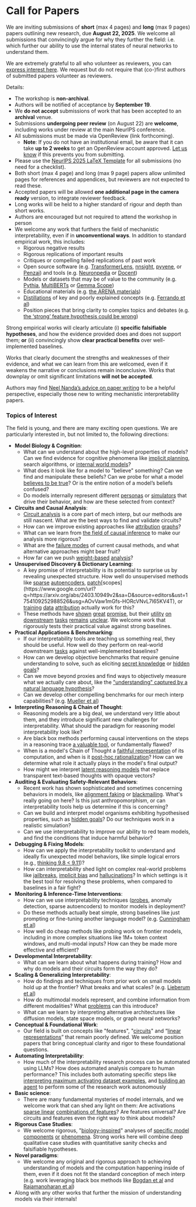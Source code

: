 # Call for Papers
We are inviting submissions of **short** (max 4 pages) and **long** (max 9 pages) papers outlining new research, due **August 22, 2025**. We welcome all submissions that convincingly argue for why they further the field: i.e. which further our ability to use the internal states of neural networks to understand them. 

We are extremely grateful to all who volunteer as reviewers, you can [express interest here](https://www.google.com/url?q=https://docs.google.com/forms/d/e/1FAIpQLSdiw1SJllzoTz_nqzDTzTOGb9DV3W_truQyh-WvYj_QGIi7Mg/viewform?usp%3Ddialog&sa=D&source=editors&ust=1754109252964455&usg=AOvVaw26L79jkwGK1D5OgBXPVNai). We request but do not require that (co-)first authors of submitted papers volunteer as reviewers. 

Details: 
* The workshop is **non-archival**.
* Authors will be notified of acceptance by **September 19**.
* We **do not accept** submissions of work that has been accepted to an **archival** venue.
* Submissions **undergoing peer review** (on August 22) are **welcome**, including works under review at the main NeurIPS conference.
* All submissions must be made via OpenReview (link forthcoming).
  * **Note**: If you do not have an institutional email, be aware that it can take **up to 2 weeks** to get an OpenReview account approved. [Let us know](mailto:neurips2025@mechinterpworkshop.com) if this prevents you from submitting.
* Please use the [NeurIPS 2025 LaTeX Template](https://www.google.com/url?q=https://media.neurips.cc/Conferences/NeurIPS2025/Styles.zip&sa=D&source=editors&ust=1754109252967364&usg=AOvVaw2rxswQJeneXui8RWSsAVZA) for all submissions (no need for a checklist).
* Both short (max 4 page) and long (max 9 page) papers allow unlimited pages for references and appendices, but reviewers are not expected to read these.
* Accepted papers will be allowed **one additional page in the camera ready** version, to integrate reviewer feedback.
* Long works will be held to a higher standard of rigour and depth than short works.
* Authors are encouraged but not required to attend the workshop in person
* We welcome any work that furthers the field of mechanistic interpretability, even if in **unconventional ways**. In addition to standard empirical work, this includes:
  * Rigorous negative results
  * Rigorous replications of important results
  * Critiques or compelling failed replications of past work
  * Open source software (e.g. [TransformerLens](https://www.google.com/url?q=https://github.com/neelnanda-io/TransformerLens&sa=D&source=editors&ust=1754109252970500&usg=AOvVaw1dY-4zs0sSOMMNXupU6rjE), [nnsight](https://www.google.com/url?q=https://github.com/ndif-team/nnsight&sa=D&source=editors&ust=1754109252970995&usg=AOvVaw19yGkv343br0TfnM-QpKMg), [pyvene](https://www.google.com/url?q=https://github.com/stanfordnlp/pyvene/tree/main/pyvene/models/mlp&sa=D&source=editors&ust=1754109252971355&usg=AOvVaw22Q-6i_jX_BlvC7yIbAT37), or [Penzai](https://www.google.com/url?q=https://github.com/google-deepmind/penzai&sa=D&source=editors&ust=1754109252971703&usg=AOvVaw0yHhRzMfXQ_djSJhVFoRrV)) and tools (e.g. [Neuronpedia](https://www.google.com/url?q=http://neuronpedia.org&sa=D&source=editors&ust=1754109252972074&usg=AOvVaw19Yatt2viHIf-LEJIF_0qW) or [Docent](https://www.google.com/url?q=https://transluce.org/introducing-docent&sa=D&source=editors&ust=1754109252972494&usg=AOvVaw1WDW5k-xhy9DEJNNCWbY6_))
  * Models or datasets that may be of value to the community (e.g. [Pythia](https://www.google.com/url?q=https://arxiv.org/abs/2304.01373&sa=D&source=editors&ust=1754109252973064&usg=AOvVaw2QwkBfVMx16_X4Czdtb547), [MultiBERTs](https://www.google.com/url?q=https://arxiv.org/abs/2106.16163&sa=D&source=editors&ust=1754109252973353&usg=AOvVaw2ZASM12I_ohbLymQp3HGG_) or [Gemma Scope](https://www.google.com/url?q=https://arxiv.org/abs/2408.05147&sa=D&source=editors&ust=1754109252973650&usg=AOvVaw3gsnjWVxx9zFQzgdoWIGzw))
  * Educational materials (e.g. [the ARENA materials](https://www.google.com/url?q=https://arena3-chapter1-transformer-interp.streamlit.app/&sa=D&source=editors&ust=1754109252974218&usg=AOvVaw2Nf9ArB3FQB3FkLhLKASik))
  * [Distillations](https://www.google.com/url?q=https://distill.pub/2017/research-debt/&sa=D&source=editors&ust=1754109252974599&usg=AOvVaw1mv28t0FjHcFzS7il-ovw4) of key and poorly explained concepts (e.g. [Ferrando et al](https://www.google.com/url?q=https://arxiv.org/abs/2405.00208&sa=D&source=editors&ust=1754109252975030&usg=AOvVaw03cVYJ2d0bQyW0fdYR9ac4))
  * Position pieces that bring clarity to complex topics and debates (e.g. [the ‘strong’ feature hypothesis could be wrong](https://www.google.com/url?q=https://www.alignmentforum.org/posts/tojtPCCRpKLSHBdpn/the-strong-feature-hypothesis-could-be-wrong&sa=D&source=editors&ust=1754109252975756&usg=AOvVaw1aVnF98Ppp1PSmrAS_1MEP))

Strong empirical works will clearly articulate (i) **specific falsifiable hypotheses**, and how the evidence provided does and does not support them; **or** (ii) convincingly show **clear practical benefits** over well-implemented baselines. 

Works that clearly document the strengths and weaknesses of their evidence, and what we can learn from this are welcomed, even if it weakens the narrative or conclusions remain inconclusive. Works that downplay or omit significant limitations **will not be accepted**. 

Authors may find [Neel Nanda’s advice on paper writing](https://www.google.com/url?q=https://www.alignmentforum.org/posts/eJGptPbbFPZGLpjsp/highly-opinionated-advice-on-how-to-write-ml-papers&sa=D&source=editors&ust=1754109252978254&usg=AOvVaw2obdcmcR-VpExLwykzDPBH) to be a helpful perspective, especially those new to writing mechanistic interpretability papers. 
### Topics of Interest
The field is young, and there are many exciting open questions. We are particularly interested in, but not limited to, the following directions: 
* **Model Biology & Cognition**:
  * What can we understand about the high-level properties of models? Can we find evidence for cognitive phenomena like [implicit planning](https://www.google.com/url?q=https://transformer-circuits.pub/2025/attribution-graphs/biology.html%23dives-poems&sa=D&source=editors&ust=1754109252980119&usg=AOvVaw2oIzRp22yXHvKE5yHNIq2z), search algorithms, or [internal world models](https://www.google.com/url?q=https://arxiv.org/abs/2210.13382&sa=D&source=editors&ust=1754109252980652&usg=AOvVaw1C446qU2v6UPUwJmOHrNdC)?
  * What does it look like for a model to "believe" something? Can we find and manipulate these beliefs? Can we probe for what a model [believes to be true](https://www.google.com/url?q=https://arxiv.org/abs/2310.06824&sa=D&source=editors&ust=1754109252981576&usg=AOvVaw00teMrQrl_8wxAC1c7l92c)? Or is the entire notion of a model’s beliefs confused?
  * Do models internally represent different [personas](https://www.google.com/url?q=https://arxiv.org/abs/2406.12094&sa=D&source=editors&ust=1754109252982268&usg=AOvVaw39tUxvLYpdD6z0eEwM0JEp) or [simulators](https://www.google.com/url?q=https://www.nature.com/articles/s41586-023-06647-8&sa=D&source=editors&ust=1754109252982623&usg=AOvVaw0P04XLSg0babN2EKqSZM4n) that drive their behavior, and how are these selected from context?
* **Circuits and Causal Analysis**:
  * [Circuit analysis](https://www.google.com/url?q=https://distill.pub/2020/circuits/zoom-in/&sa=D&source=editors&ust=1754109252983424&usg=AOvVaw1wg2dvXe974PWNmfZrGBFZ) is a core part of mech interp, but our methods are still nascent. What are the best ways to find and validate circuits?
  * How can we improve existing approaches like [attribution](https://www.google.com/url?q=https://arxiv.org/abs/2406.11944&sa=D&source=editors&ust=1754109252984220&usg=AOvVaw3RtISm9o70yyzvFQ2zoV6a) [graphs](https://www.google.com/url?q=https://transformer-circuits.pub/2025/attribution-graphs/methods.html&sa=D&source=editors&ust=1754109252984565&usg=AOvVaw01exU-SmZXveOgH6qloZAR)?
  * What can we learn from [the field of causal inference](https://www.google.com/url?q=https://arxiv.org/abs/2407.04690&sa=D&source=editors&ust=1754109252985089&usg=AOvVaw3aT01GVXPqd2wExINY5BDu) to make our analysis more rigorous?
  * What are the [failure modes](https://www.google.com/url?q=https://arxiv.org/abs/2307.15771&sa=D&source=editors&ust=1754109252985590&usg=AOvVaw263NE3cs6gp4t571SL-vUn) of current causal methods, and what alternative approaches might bear fruit?
  * How far can we push [weight-based](https://www.google.com/url?q=https://arxiv.org/abs/2301.05217&sa=D&source=editors&ust=1754109252986212&usg=AOvVaw02nrw67Sd7bTeS0hiySIrO) [analysis](https://www.google.com/url?q=https://arxiv.org/abs/2410.08417&sa=D&source=editors&ust=1754109252986544&usg=AOvVaw3yk-xSgPqZOF-X43LTLxqC)?
* **Unsupervised Discovery & Dictionary Learning**:
  * A key promise of interpretability is its potential to surprise us by revealing unexpected structure. How well do unsupervised methods like [sparse](https://www.google.com/url?q=https://arxiv.org/abs/2103.15949&sa=D&source=editors&ust=1754109252987584&usg=AOvVaw37zFLfXBRc9PqTWSMFJeh3) [autoencoders](https://www.google.com/url?q=https://transformer-circuits.pub/2023/monosemantic-features&sa=D&source=editors&ust=1754109252987957&usg=AOvVaw2rk7QOEmsqlaXj8s3Z12LI), [patch](https://www.google.com/url?q=https://arxiv.org/abs/2401.06102&sa=D&source=editors&ust=1754109252988268&usg=AOvVaw3KjDmhrrWFr6cu5shkMTF_)[scopes](https://www.google.com/url?q=https://arxiv.org/abs/2403.10949v2&sa=D&source=editors&ust=1754109252988526&usg=AOvVaw1mGfs-HORcVNvL7l65KV4T), or [training](https://www.google.com/url?q=https://proceedings.mlr.press/v70/koh17a?ref%3Dhttps://githubhelp.com&sa=D&source=editors&ust=1754109252988901&usg=AOvVaw2GDYy6Lz2dXkKnDOJtgAyC) [data](https://www.google.com/url?q=https://arxiv.org/abs/2308.03296&sa=D&source=editors&ust=1754109252989265&usg=AOvVaw1IROkcs-r4CaQG4HFQ8QIn) [attribution](https://www.google.com/url?q=https://arxiv.org/abs/2205.11482&sa=D&source=editors&ust=1754109252989525&usg=AOvVaw0z_GgZf9x36u5KmVi8MFfx) actually work for this?
  * These methods have [shown](https://www.google.com/url?q=https://transformer-circuits.pub/2024/scaling-monosemanticity/index.html&sa=D&source=editors&ust=1754109252989930&usg=AOvVaw1gZOcUjzD3Ie9yGneNsZSa) [great](https://www.google.com/url?q=https://transformer-circuits.pub/2025/attribution-graphs/biology.html&sa=D&source=editors&ust=1754109252990213&usg=AOvVaw1mmwI9DPWYI60EmQEGVNx5) [promise](https://www.google.com/url?q=https://arxiv.org/abs/2503.10965&sa=D&source=editors&ust=1754109252990432&usg=AOvVaw0Y633gMKgJhNYoM0eeEk9Z), but their [utility](https://www.google.com/url?q=https://arxiv.org/abs/2502.16681&sa=D&source=editors&ust=1754109252990676&usg=AOvVaw1TNDExG1MM0Tye6TH35bPh) [on](https://www.google.com/url?q=https://www.tilderesearch.com/blog/sieve&sa=D&source=editors&ust=1754109252990903&usg=AOvVaw1RmYDLHqnJoOcmM0ABWiPM) [downstream](https://www.google.com/url?q=https://arxiv.org/abs/2501.17148&sa=D&source=editors&ust=1754109252991160&usg=AOvVaw0L5A0oICTiheeA-fEYl-aO) [tasks](https://www.google.com/url?q=https://transformer-circuits.pub/2024/features-as-classifiers/index.html&sa=D&source=editors&ust=1754109252991431&usg=AOvVaw3fyuIh2oC-sPy1wqv2SiB_) [remains](https://www.google.com/url?q=https://arxiv.org/abs/2502.04382&sa=D&source=editors&ust=1754109252991705&usg=AOvVaw0qnD_tiAUcNPGcleRFxe8T) [unclear](https://www.google.com/url?q=https://www.alignmentforum.org/posts/4uXCAJNuPKtKBsi28/negative-results-for-saes-on-downstream-tasks&sa=D&source=editors&ust=1754109252992055&usg=AOvVaw0vfe8Q0S-SJhtzRJvOjvye). We welcome work that rigorously tests their practical value against strong baselines.
* **Practical Applications & Benchmarking**:
  * If our interpretability tools are teaching us something real, they should be useful. How well do they perform on real-world downstream [tasks](https://www.google.com/url?q=https://www.lesswrong.com/posts/wGRnzCFcowRCrpX4Y/downstream-applications-as-validation-of-interpretability&sa=D&source=editors&ust=1754109252993004&usg=AOvVaw0CYbPzRNQNOhxZyUtJ1o4o) against well-implemented baselines?
  * How can we develop objective benchmarks that require genuine understanding to solve, such as eliciting [secret knowledge](https://www.google.com/url?q=https://arxiv.org/abs/2505.14352&sa=D&source=editors&ust=1754109252993598&usg=AOvVaw2xBw6F8EPYejkphC5CkQpw) or [hidden goals](https://www.google.com/url?q=https://arxiv.org/abs/2503.10965&sa=D&source=editors&ust=1754109252993839&usg=AOvVaw3dB7UZPUiKe_zkSdoPxrAs)?
  * Can we move beyond proxies and find ways to objectively measure what we actually care about, like the ["understanding" captured by a natural language hypothesis](https://www.google.com/url?q=https://arxiv.org/abs/2502.04382&sa=D&source=editors&ust=1754109252994390&usg=AOvVaw2Q9FXbFI6K-3s_aqDCTrIB)?
  * Can we develop other compelling benchmarks for our mech interp capabilities? (e.g. [Mueller et al](https://www.google.com/url?q=https://arxiv.org/abs/2504.13151&sa=D&source=editors&ust=1754109252994839&usg=AOvVaw1BtvhiQ3Pcu-JSm-cJb72w))
* **Interpreting Reasoning & Chain of Thought**:
  * Reasoning models are a big deal, we understand very little about them, and they introduce significant new challenges for interpretability. What should the paradigm for reasoning model interpretability look like?
  * Are black box methods performing causal interventions on the steps in a reasoning trace [a valuable tool](https://www.google.com/url?q=https://arxiv.org/abs/2506.19143&sa=D&source=editors&ust=1754109252996091&usg=AOvVaw3V5kGUMWTiMZxPTIbpmVmC), or fundamentally flawed?
  * When is a model's Chain of Thought a [faithful representation](https://www.google.com/url?q=https://arxiv.org/abs/2305.04388&sa=D&source=editors&ust=1754109252996538&usg=AOvVaw08lxmJ68JKGLUQnd6McxAT) of its computation, and when is it [post-hoc rationalization](https://www.google.com/url?q=https://arxiv.org/abs/2503.08679&sa=D&source=editors&ust=1754109252996842&usg=AOvVaw1Iyacqh9Gq5NKlu-m0Mjoo)? How can we determine what role it actually plays in the model's final output?
  * How might we interpret [latent reasoning models](https://www.google.com/url?q=https://arxiv.org/abs/2412.06769&sa=D&source=editors&ust=1754109252997302&usg=AOvVaw0YJ43zf9IXe8enzyhE2I9c) that replace transparent text-based thoughts with opaque vectors?
* **Auditing & Evaluating Safety-Relevant Behaviors**:
  * Recent work has shown sophisticated and sometimes concerning behaviors in models, like [alignment faking](https://www.google.com/url?q=https://arxiv.org/abs/2412.14093&sa=D&source=editors&ust=1754109252998121&usg=AOvVaw0SVpnbHh33bz66UEzemFLK) or [blackmailing](https://www.google.com/url?q=https://www.anthropic.com/research/agentic-misalignment&sa=D&source=editors&ust=1754109252998416&usg=AOvVaw04EsvYPicBEGH_KzZk6Cj1). What's really going on here? Is this just anthropomorphism, or can interpretability tools help us determine if this is concerning?
  * Can we build and interpret model organisms exhibiting hypothesised properties, such as [hidden goals](https://www.google.com/url?q=https://arxiv.org/abs/2503.10965&sa=D&source=editors&ust=1754109252999090&usg=AOvVaw2JCYE29P5S9QHP83teYHIB)? Do our techniques work in a realistic simulation?
  * Can we use interpretability to improve our ability to red team models, and find the conditions that induce harmful behavior?
* **Debugging & Fixing Models**:
  * How can we apply the interpretability toolkit to understand and ideally fix unexpected model behaviors, like simple logical errors (e.g., [thinking 9.8 < 9.11](https://www.google.com/url?q=https://transluce.org/observability-interface&sa=D&source=editors&ust=1754109253000098&usg=AOvVaw2U1K-qSx8UsFH84aUwzqS5))?
  * How can interpretability shed light on complex real-world problems like [jailbreaks](https://www.google.com/url?q=https://transformer-circuits.pub/2025/attribution-graphs/biology.html%23dives-jailbreak&sa=D&source=editors&ust=1754109253000551&usg=AOvVaw1DYIHk-t0cOsV-A5EmNnhw), [implicit bias](https://www.google.com/url?q=https://arxiv.org/abs/2506.10922&sa=D&source=editors&ust=1754109253000806&usg=AOvVaw3p7YqX2mI5NzryCUGlJwdK) and [hallucinations](https://www.google.com/url?q=https://arxiv.org/abs/2411.14257&sa=D&source=editors&ust=1754109253001043&usg=AOvVaw26fxn_tSleOZFqDcidOYpW)? In which settings is it the best tool for resolving these problems, when compared to baselines in a fair fight?
* **Monitoring & Inference-Time Interventions**:
  * How can we use interpretability techniques ([probes](https://www.google.com/url?q=https://arxiv.org/abs/2102.12452&sa=D&source=editors&ust=1754109253001911&usg=AOvVaw27nP-m-B-ssVyhFOGxrlWI), anomaly detection, sparse autoencoders) to monitor models in deployment?
  * Do these methods actually beat simple, strong baselines like just prompting or fine-tuning another language model? (e.g. [Cunningham et al](https://www.google.com/url?q=https://alignment.anthropic.com/2025/cheap-monitors/&sa=D&source=editors&ust=1754109253002544&usg=AOvVaw34PTBclTWj92Y6_j1GtNWt))
  * How well do cheap methods like probing work on frontier models, including in more complex situations like 1M+ token context windows, and multi-modal inputs? How can they be made more effective and efficient?
* **Developmental Interpretability**:
  * What can we learn about what happens during training? How and why do models and their circuits form the way they do?
* **Scaling & Generalizing Interpretability**:
  * How do findings and techniques from prior work on small models hold up at the frontier? What breaks and what scales? (e.g. [Lieberum et al](https://www.google.com/url?q=https://arxiv.org/abs/2307.09458&sa=D&source=editors&ust=1754109253004189&usg=AOvVaw3sveA8B-dbeoTsVil1YcJq))
  * How do multimodal models represent, and combine information from different modalities? What [problems](https://www.google.com/url?q=https://openreview.net/pdf?id%3DVUhRdZp8ke&sa=D&source=editors&ust=1754109253004638&usg=AOvVaw1dRdXfyoC0YhD0AVZVwgb8) can this introduce?
  * What can we learn by interpreting alternative architectures like diffusion models, state space models, or graph neural networks?
* **Conceptual & Foundational Work**:
  * Our field is built on concepts like "features", "[circuits](https://www.google.com/url?q=https://distill.pub/2020/circuits/zoom-in/&sa=D&source=editors&ust=1754109253005447&usg=AOvVaw37ARexsuM8lSrYZLIl-fu2)" and “[linear representations](https://www.google.com/url?q=https://transformer-circuits.pub/2024/july-update/index.html%23linear-representations&sa=D&source=editors&ust=1754109253005752&usg=AOvVaw2u1Gg0EVv9Kjw2CDvmF6ve)” that remain poorly defined. We welcome position papers that bring conceptual clarity and rigor to these foundational questions.
* **Automating Interpretability**:
  * How much of the interpretability research process can be automated using LLMs? How does automated analysis compare to human performance? This includes both automating specific steps like [interpreting maximum activating dataset examples](https://www.google.com/url?q=https://openaipublic.blob.core.windows.net/neuron-explainer/paper/index.html&sa=D&source=editors&ust=1754109253006896&usg=AOvVaw1oyCM1SiTXMscwKR41jMgB), and [building an agent](https://www.google.com/url?q=https://arxiv.org/abs/2404.14394&sa=D&source=editors&ust=1754109253007155&usg=AOvVaw17oxAQVQExaRZaLSj-vksz) to perform some of the research work autonomously
* **Basic science**:
  * There are many fundamental mysteries of model internals, and we welcome work that can shed any light on them: Are activations [sparse linear](https://www.google.com/url?q=https://arxiv.org/abs/1601.03764&sa=D&source=editors&ust=1754109253007869&usg=AOvVaw3c26VO7GLkXsBmb7B6GCVP) [combinations of features](https://www.google.com/url?q=https://transformer-circuits.pub/2022/toy_model/index.html&sa=D&source=editors&ust=1754109253008187&usg=AOvVaw38S7WflGDR0nSM48Dsy2Au)? Are features universal? Are circuits and features even the right way to think about models?
* **Rigorous Case Studies**:
  * We welcome rigorous, "[biology-inspired](https://www.google.com/url?q=https://distill.pub/2020/circuits/curve-circuits/&sa=D&source=editors&ust=1754109253008865&usg=AOvVaw00mby8EcpASrX9j4Eiwjiv)" analyses of [specific model](https://www.google.com/url?q=https://arxiv.org/abs/2310.04625&sa=D&source=editors&ust=1754109253009132&usg=AOvVaw2EHY4w6Sghf4DGeqd74ZNX) [components](https://www.google.com/url?q=https://transformer-circuits.pub/2024/scaling-monosemanticity/index.html&sa=D&source=editors&ust=1754109253009419&usg=AOvVaw1LsjBJLKHz_sSZA9xDr4Uj) [or](https://www.google.com/url?q=https://arxiv.org/abs/2305.01610&sa=D&source=editors&ust=1754109253009653&usg=AOvVaw0yyOWlXon7DewGxZWFajYg) [phenomena](https://www.google.com/url?q=https://arxiv.org/abs/2306.09346&sa=D&source=editors&ust=1754109253009894&usg=AOvVaw0T57t4BRWZYYyM8cu1BhpX). Strong works here will combine deep qualitative case studies with quantitative sanity checks and falsifiable hypotheses.
* **Novel paradigms**:
  * We welcome any original and rigorous approach to achieving understanding of models and the computation happening inside of them, even if it does not fit the standard conception of mech interp (e.g. work leveraging black box methods like [Bogdan et al](https://www.google.com/url?q=https://arxiv.org/abs/2506.19143&sa=D&source=editors&ust=1754109253010829&usg=AOvVaw0BoV9OCpznX9DH_kLZmIi-) and [Rajamanoharan et al](https://www.google.com/url?q=https://www.alignmentforum.org/posts/wnzkjSmrgWZaBa2aC/self-preservation-or-instruction-ambiguity-examining-the&sa=D&source=editors&ust=1754109253011187&usg=AOvVaw3GngQNjg7A6748kvlGMX14))
* Along with any other works that further the mission of understanding models via their internals!